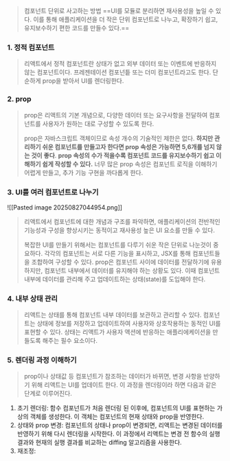 >  컴포넌트 단위로 사고하는 방법
>  ==UI를 모듈로 분리하면 재사용성을 높일 수 있다. 이를 통해 애플리케이션을 더 작은 단위 컴포넌트로 나누고, 확장하기 쉽고, 유지보수하기 편한 코드를 만들수 있다.==

### 1. 정적 컴포넌트

>  리액트에서 정적 컴포넌트란 상태가 없고 외부 데이터 또는 이벤트에 반응하지 않는 컴포넌트이다. 프레젠테이션 컴포넌틑 또는 더미 컴포넌트라고도 한다. 단순하게 prop을 받아서 UI를 렌더링한다.

### 2. prop

> prop은 리액트의 기본 개념으로, 다양한 데이터 또는 요구사항을 전달하여 컴포넌트를 사용자가 원하는 대로 구성할 수 있도록 한다.
> 
> prop은 자바스크립트 객체이므로 속성 개수의 기술적인 제한은 없다. **하지만 관리하기 쉬운 컴포넌트를 만들고자 한다면 prop 속성은 가능하면 5,6개를 넘지 않는 것이 좋다**. **prop 속성의 수가 적을수록 컴포넌트 코드를 유지보수하기 쉽고 이해하기 쉽게 작성할 수 있다.** 너무 많은 prop 속성은 컴포넌트 로직을 이해하기 어렵게 만들고, 추가 기능 구현을 까다롭게 한다.

### 3.  UI를 여러 컴포넌트로 나누기

![[Pasted image 20250827044954.png]]

> 리액트에서 컴포넌트에 대한 개념과 구조를 파악하면, 애플리케이션의 전반적인 기능성과 구성을 향상시키는 동적이고 재사용성 높은 UI 요소를 만들 수 있다.
> 
> 복잡한 UI를 만들기 위해서는 컴포넌트를 다루기 쉬운 작은 단위로 나눈것이 중요하다.
> 각각의 컴포넌트는 서로 다른 기능을 표시하고, JSX를 통해 컴포넌트들을 조합하여 구성할 수 있다.
> prop은 컴포넌트 사이에 데이터를 전달하기에 유용하지만, 컴포넌트 내부에서 데이터를 유지해야 하는 상황도 있다. 이때 컴포넌트 내부에 데이터를 관리해 주고 업데이트하는 상태(state)를 도입해야 한다.


### 4. 내부 상태 관리

>  리액트는 상태를 통해 컴포넌트 내부 데이터를 보관하고 관리할 수 있다. 컴포넌트는 상태에 정보를 저장하고 업데이트하여 사용자와 상호작용하는 동적인 UI를 표현할 수 있다. 상태는 리액트가 사용자 액션에 반응하는 애플리에케이션을 만들도록 해주는 필수 요소이다.

### 5. 렌더링 과정 이해하기

> prop이나 상태값 등 컴포넌트가 참조하는 데이터가 바뀌면, 변경 사항을 반양하기 위해 리액트는 UI를 업데이트 한다. 이 과정을 렌더링이라 하면 다음과 같은 단계로 이루어진다.

1. 초기 렌더링: 함수 컴포넌트가 처음 렌더링 된 이후에, 컴포넌트의 UI를 표현하는 가상의 객체를 생성한다. 이 객체는 컴포넌트의 현재 상태와 prop을 반영한다.
2. 상태와 prop 변경: 컴포넌트의 상태나 prop이 변경되면, 리액트는 변경된 데이터를 반영하기 위해 다시 렌더링을 시작한다. 이 과정에서 리액트는 변경 전 함수의 실행 결과와 현재의 실행 결과를 비교하는 diffing 알고리즘을 사용한다.
3. 재조정:
